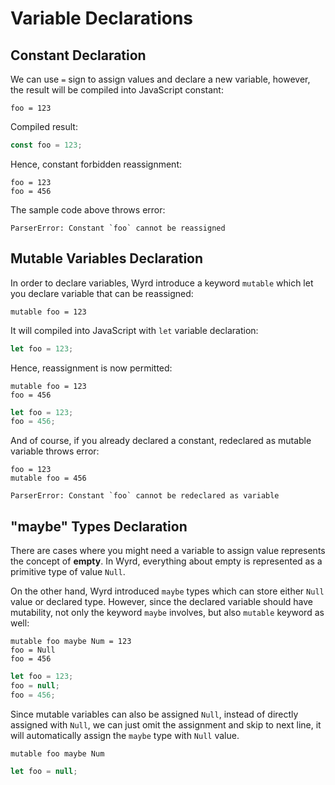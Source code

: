 # Variable Declarations

## Constant Declaration

We can use `=` sign to assign values and declare a new variable, however, the result will be compiled into JavaScript constant:

```text
foo = 123
```

Compiled result:

```javascript
const foo = 123;
```

Hence, constant forbidden reassignment:

```text
foo = 123
foo = 456
```

The sample code above throws error:

```text
ParserError: Constant `foo` cannot be reassigned
```

## Mutable Variables Declaration

In order to declare variables, Wyrd introduce a keyword `mutable` which let you declare variable that can be reassigned:

```text
mutable foo = 123
```

It will compiled into JavaScript with `let` variable declaration:

```javascript
let foo = 123;
```

Hence, reassignment is now permitted:

```text
mutable foo = 123
foo = 456
```

```javascript
let foo = 123;
foo = 456;
```

And of course, if you already declared a constant, redeclared as mutable variable throws error:

```text
foo = 123
mutable foo = 456
```

```text
ParserError: Constant `foo` cannot be redeclared as variable
```

## "maybe" Types Declaration

There are cases where you might need a variable to assign value represents the concept of **empty**. In Wyrd, everything about empty is represented as a primitive type of value `Null`. 

On the other hand, Wyrd introduced `maybe` types which can store either `Null` value or declared type. However, since the declared variable should have mutability, not only the keyword `maybe` involves, but also `mutable` keyword as well:

```text
mutable foo maybe Num = 123
foo = Null
foo = 456
```

```javascript
let foo = 123;
foo = null;
foo = 456;
```

Since mutable variables can also be assigned `Null`, instead of directly assigned with `Null`, we can just omit the assignment and skip to next line, it will automatically assign the `maybe` type with `Null` value.

```text
mutable foo maybe Num
```

```javascript
let foo = null;
```

